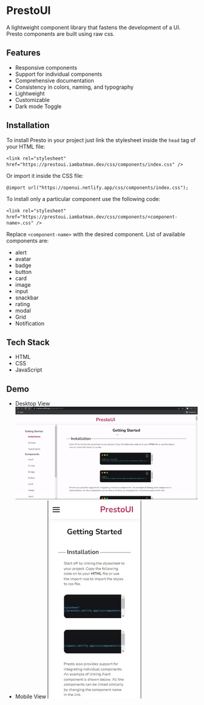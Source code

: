 
# PrestoUI

A lightweight component library that fastens the development of a UI. Presto components are  built using raw css.

## Features

- Responsive components
- Support for individual components
- Comprehensive documentation
- Consistency in colors, naming, and typography
- Lightweight
- Customizable 
- Dark mode Toggle


## Installation
To install Presto in your project just link the stylesheet inside the `head` tag of your HTML file:
```
<link rel="stylesheet" href="https://prestoui.iambatman.dev/css/components/index.css" />
```
Or import it inside the CSS file:
```
@import url("https://openui.netlify.app/css/components/index.css");
```
To install only a particular component use the following code:
```
<link rel="stylesheet" href="https://prestoui.iambatman.dev/css/components/<component-name>.css" />
```
Replace `<component-name>` with the desired component. List of available components are:

- alert
- avatar
- badge
- button
- card
- image
- input
- snackbar
- rating
- modal
- Grid
- Notification

## Tech Stack

- HTML
- CSS
- JavaScript

## Demo
- Desktop View
![Desktop](https://github.com/ArjunGTX/PrestoUI/blob/development/screenshots/demo-desktop.gif)
- Mobile View
![Mobile](https://github.com/ArjunGTX/PrestoUI/blob/development/screenshots/demo-mobile.gif)


